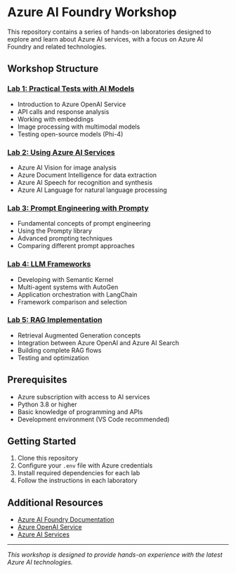 # Azure AI Foundry Workshop

This repository contains a series of hands-on laboratories designed to explore and learn about Azure AI services, with a focus on Azure AI Foundry and related technologies.

## Workshop Structure

### [Lab 1: Practical Tests with AI Models](lab1/)
- Introduction to Azure OpenAI Service
- API calls and response analysis
- Working with embeddings
- Image processing with multimodal models
- Testing open-source models (Phi-4)

### [Lab 2: Using Azure AI Services](lab2/)
- Azure AI Vision for image analysis
- Azure Document Intelligence for data extraction
- Azure AI Speech for recognition and synthesis
- Azure AI Language for natural language processing

### [Lab 3: Prompt Engineering with Prompty](lab3/)
- Fundamental concepts of prompt engineering
- Using the Prompty library
- Advanced prompting techniques
- Comparing different prompt approaches

### [Lab 4: LLM Frameworks](lab4/)
- Developing with Semantic Kernel
- Multi-agent systems with AutoGen
- Application orchestration with LangChain
- Framework comparison and selection

### [Lab 5: RAG Implementation](lab5/)
- Retrieval Augmented Generation concepts
- Integration between Azure OpenAI and Azure AI Search
- Building complete RAG flows
- Testing and optimization

## Prerequisites

- Azure subscription with access to AI services
- Python 3.8 or higher
- Basic knowledge of programming and APIs
- Development environment (VS Code recommended)

## Getting Started

1. Clone this repository
2. Configure your `.env` file with Azure credentials
3. Install required dependencies for each lab
4. Follow the instructions in each laboratory

## Additional Resources

- [Azure AI Foundry Documentation](https://learn.microsoft.com/en-us/azure/ai-foundry/)
- [Azure OpenAI Service](https://learn.microsoft.com/en-us/azure/ai-services/openai/)
- [Azure AI Services](https://learn.microsoft.com/en-us/azure/ai-services/)

---

*This workshop is designed to provide hands-on experience with the latest Azure AI technologies.*
